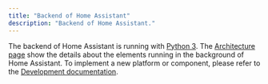 ```yaml
---
title: "Backend of Home Assistant"
description: "Backend of Home Assistant."
---
```

The backend of Home Assistant is running with [Python 3](https://www.python.org/).
The [Architecture page](/developers/architecture/) show the details about the elements running in the background of Home Assistant.
To implement a new platform or component, please refer to the [Development documentation](/developers/development/).